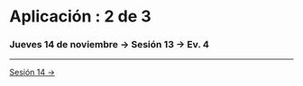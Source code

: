# Aplicación : 2 de 3

### Jueves 14 de noviembre → Sesión 13 → Ev. 4

-----------

[Sesión 14 →](https://github.com/profesorfaco/AUD5V0010-2019-2/tree/gh-pages/sesion-14)
